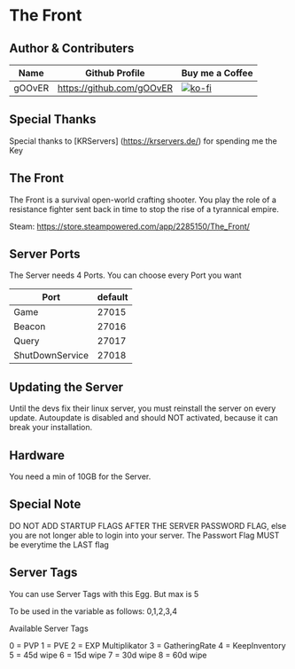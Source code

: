 ﻿# The Front

## Author & Contributers
| Name        | Github Profile  | Buy me a Coffee |
| ------------- |-------------|-------------|
|   gOOvER   | https://github.com/gOOvER | [![ko-fi](https://ko-fi.com/img/githubbutton_sm.svg)](https://ko-fi.com/B0B351D0Q) |

## Special Thanks
Special thanks to [KRServers] (https://krservers.de/) for spending me the Key

## The Front
The Front is a survival open-world crafting shooter. You play the role of a resistance fighter sent back in time to stop the rise of a tyrannical empire.

Steam: https://store.steampowered.com/app/2285150/The_Front/

## Server Ports
The Server needs 4 Ports. You can choose every Port you want

| Port  | default |
|-------|---------|
| Game  | 27015    |
| Beacon | 27016    |
| Query | 27017 |
| ShutDownService | 27018 |

## Updating the Server
Until the devs fix their linux server, you must reinstall the server on every update. Autoupdate is disabled and should NOT activated, because it can break your installation. 

## Hardware
You need a min of 10GB for the Server.

## Special Note
DO NOT ADD STARTUP FLAGS AFTER THE SERVER PASSWORD FLAG, else you are not longer able to login into your server. The Passwort Flag MUST be everytime the LAST flag

## Server Tags

You can use Server Tags with this Egg. But max is 5

To be used in the variable as follows: 0,1,2,3,4

Available Server Tags

0 = PVP 
1 = PVE
2 = EXP Multiplikator
3 = GatheringRate
4 = KeepInventory
5 = 45d wipe
6 = 15d wipe
7 = 30d wipe
8 = 60d wipe
